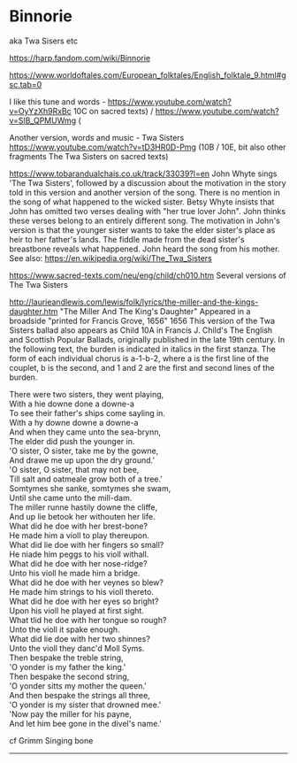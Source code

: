 # Binnorie

aka Twa Sisers etc


https://harp.fandom.com/wiki/Binnorie

https://www.worldoftales.com/European_folktales/English_folktale_9.html#gsc.tab=0

I like this tune and words - https://www.youtube.com/watch?v=OyYzXh9RxBc 10C on sacred texts) / https://www.youtube.com/watch?v=SlB_QPMUWmg (

Another version, words and music - Twa Sisters https://www.youtube.com/watch?v=tD3HR0D-Pmg (10B / 10E, bit also other fragments The Twa Sisters on sacred texts)

https://www.tobarandualchais.co.uk/track/33039?l=en
John Whyte sings 'The Twa Sisters', followed by a discussion about the motivation in the story told in this version and another version of the song.
There is no mention in the song of what happened to the wicked sister. Betsy Whyte insists that John has omitted two verses dealing with "her true lover John". John thinks these verses belong to an entirely different song. The motivation in John's version is that the younger sister wants to take the elder sister's place as heir to her father's lands. The fiddle made from the dead sister's breastbone reveals what happened. John heard the song from his mother.
See also: https://en.wikipedia.org/wiki/The_Twa_Sisters

https://www.sacred-texts.com/neu/eng/child/ch010.htm
Several versions of The Twa Sisters

http://laurieandlewis.com/lewis/folk/lyrics/the-miller-and-the-kings-daughter.htm
"The Miller And The King's Daughter"
Appeared in a broadside "printed for Francis Grove, 1656"
1656
This version of the Twa Sisters ballad also appears as Child 10A in Francis J. Child's The English and Scottish Popular Ballads, originally published in the late 19th century.
In the following text, the burden is indicated in italics in the first stanza.
The form of each individual chorus is a-1-b-2, where a is the first line of the couplet, b is the second, and 1 and 2 are the first and second lines of the burden.

There were two sisters, they went playing,  
With a hie downe done a downe-a  
To see their father's ships come sayling in.  
With a hy downe downe a downe-a  
And when they came unto the sea-brynn,  
The elder did push the younger in.  
'O sister, O sister, take me by the gowne,  
And drawe me up upon the dry ground.'  
'O sister, O sister, that may not bee,  
Till salt and oatmeale grow both of a tree.'  
Somtymes she sanke, somtymes she swam,  
Until she came unto the mill-dam.  
The miller runne hastily downe the cliffe,  
And up lie betook her withouten her life.  
What did he doe with her brest-bone?  
He made him a violl to play thereupon.  
What did lie doe with her fingers so small?  
He niade him peggs to his violl withall.  
What did he doe with her nose-ridge?  
Unto his violl he made him a bridge.  
What did he doe with her veynes so blew?  
He made him strings to his violl thereto.  
What did he doe with her eyes so bright?  
Upon his violl he played at first sight.  
What tlid he doe with her tongue so rough?  
Unto the violl it spake enough.  
What did lie doe with her two shinnes?  
Unto the violl they danc'd Moll Syms.  
Then bespake the treble string,  
'O yonder is my father the king.'  
Then bespake the second string,  
'O yonder sitts my mother the queen.'  
And then bespake the strings all three,  
'O yonder is my sister that drowned mee.'  
'Now pay the miller for his payne,  
And let him bee gone in the divel's name.'  

cf Grimm Singing bone

---
